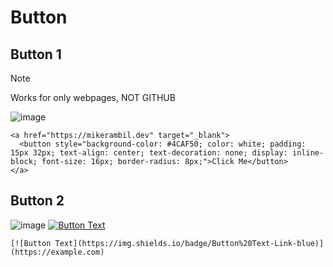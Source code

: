 # Button

## Button 1
> [!NOTE]
> Works for only webpages, NOT GITHUB

![image](https://github.com/user-attachments/assets/1a04df63-88aa-4f1e-ba18-b7f345c20609)
```
<a href="https://mikerambil.dev" target="_blank">
  <button style="background-color: #4CAF50; color: white; padding: 15px 32px; text-align: center; text-decoration: none; display: inline-block; font-size: 16px; border-radius: 8px;">Click Me</button>
</a>
```

## Button 2
![image](https://github.com/user-attachments/assets/56c99adf-ec40-4ea0-ba19-6b591b73be5e)
[![Button Text](https://img.shields.io/badge/Button%20Text-Link-blue)](https://example.com)

```
[![Button Text](https://img.shields.io/badge/Button%20Text-Link-blue)](https://example.com)
```
